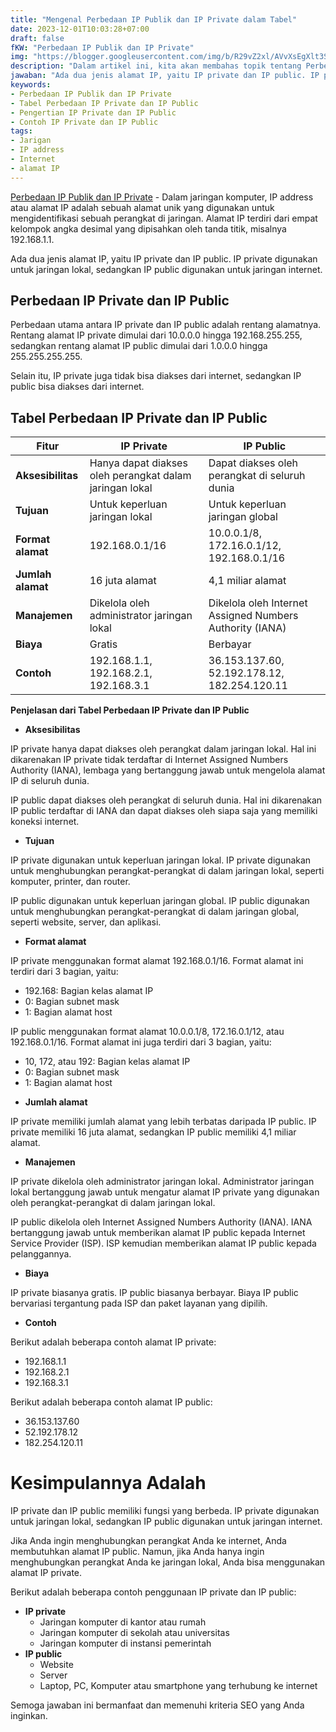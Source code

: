 ```yaml
---
title: "Mengenal Perbedaan IP Publik dan IP Private dalam Tabel"
date: 2023-12-01T10:03:28+07:00
draft: false
fKW: "Perbedaan IP Publik dan IP Private"
img: "https://blogger.googleusercontent.com/img/b/R29vZ2xl/AVvXsEgXlt3SFGGIwnaAjspy27UHrBAiJUw2B5j2Y1mLTs_HNUeO5l8UflIy-HaFv24Sffr3bm8kgNqHJcyqZtsNUWJsjZoYa-oxj4Xto0nsQUyexWUsW012FTl5cOuXkWyG9VZINaGkO-D2Z9TbVoUoMPX82GXf4oSlIRRzRi-9kltwqX-r_-zoI5vol2WVoIJS/s720/public%20ip.webp"
description: "Dalam artikel ini, kita akan membahas topik tentang Perbedaan IP Publik dan IP Private, serta pengertian, dan contohnya dalam Tabel.."
jawaban: "Ada dua jenis alamat IP, yaitu IP private dan IP public. IP private digunakan untuk jaringan lokal, sedangkan IP public digunakan untuk jaringan internet."
keywords:
- Perbedaan IP Publik dan IP Private
- Tabel Perbedaan IP Private dan IP Public
- Pengertian IP Private dan IP Public
- Contoh IP Private dan IP Public
tags:
- Jarigan
- IP address
- Internet
- alamat IP
---
```


[Perbedaan IP Publik dan IP Private](/blog) - Dalam jaringan komputer, IP address atau alamat IP adalah sebuah alamat unik yang digunakan untuk mengidentifikasi sebuah perangkat di jaringan. Alamat IP terdiri dari empat kelompok angka desimal yang dipisahkan oleh tanda titik, misalnya 192.168.1.1.

Ada dua jenis alamat IP, yaitu IP private dan IP public. IP private digunakan untuk jaringan lokal, sedangkan IP public digunakan untuk jaringan internet.

## Perbedaan IP Private dan IP Public

Perbedaan utama antara IP private dan IP public adalah rentang alamatnya. Rentang alamat IP private dimulai dari 10.0.0.0 hingga 192.168.255.255, sedangkan rentang alamat IP public dimulai dari 1.0.0.0 hingga 255.255.255.255.

Selain itu, IP private juga tidak bisa diakses dari internet, sedangkan IP public bisa diakses dari internet.

## Tabel Perbedaan IP Private dan IP Public

| Fitur | IP Private | IP Public |
|---|---|---|
| **Aksesibilitas** | Hanya dapat diakses oleh perangkat dalam jaringan lokal | Dapat diakses oleh perangkat di seluruh dunia |
| **Tujuan** | Untuk keperluan jaringan lokal | Untuk keperluan jaringan global |
| **Format alamat** | 192.168.0.1/16 | 10.0.0.1/8, 172.16.0.1/12, 192.168.0.1/16 |
| **Jumlah alamat** | 16 juta alamat | 4,1 miliar alamat |
| **Manajemen** | Dikelola oleh administrator jaringan lokal | Dikelola oleh Internet Assigned Numbers Authority (IANA) |
| **Biaya** | Gratis | Berbayar |
| **Contoh** | 192.168.1.1, 192.168.2.1, 192.168.3.1 | 36.153.137.60, 52.192.178.12, 182.254.120.11 |

**Penjelasan dari Tabel Perbedaan IP Private dan IP Public**

* **Aksesibilitas**

IP private hanya dapat diakses oleh perangkat dalam jaringan lokal. Hal ini dikarenakan IP private tidak terdaftar di Internet Assigned Numbers Authority (IANA), lembaga yang bertanggung jawab untuk mengelola alamat IP di seluruh dunia.

IP public dapat diakses oleh perangkat di seluruh dunia. Hal ini dikarenakan IP public terdaftar di IANA dan dapat diakses oleh siapa saja yang memiliki koneksi internet.

* **Tujuan**

IP private digunakan untuk keperluan jaringan lokal. IP private digunakan untuk menghubungkan perangkat-perangkat di dalam jaringan lokal, seperti komputer, printer, dan router.

IP public digunakan untuk keperluan jaringan global. IP public digunakan untuk menghubungkan perangkat-perangkat di dalam jaringan global, seperti website, server, dan aplikasi.

* **Format alamat**

IP private menggunakan format alamat 192.168.0.1/16. Format alamat ini terdiri dari 3 bagian, yaitu:

- 192.168: Bagian kelas alamat IP
- 0: Bagian subnet mask
- 1: Bagian alamat host

IP public menggunakan format alamat 10.0.0.1/8, 172.16.0.1/12, atau 192.168.0.1/16. Format alamat ini juga terdiri dari 3 bagian, yaitu:

- 10, 172, atau 192: Bagian kelas alamat IP
- 0: Bagian subnet mask
- 1: Bagian alamat host

* **Jumlah alamat**

IP private memiliki jumlah alamat yang lebih terbatas daripada IP public. IP private memiliki 16 juta alamat, sedangkan IP public memiliki 4,1 miliar alamat.

* **Manajemen**

IP private dikelola oleh administrator jaringan lokal. Administrator jaringan lokal bertanggung jawab untuk mengatur alamat IP private yang digunakan oleh perangkat-perangkat di dalam jaringan lokal.

IP public dikelola oleh Internet Assigned Numbers Authority (IANA). IANA bertanggung jawab untuk memberikan alamat IP public kepada Internet Service Provider (ISP). ISP kemudian memberikan alamat IP public kepada pelanggannya.

* **Biaya**

IP private biasanya gratis. IP public biasanya berbayar. Biaya IP public bervariasi tergantung pada ISP dan paket layanan yang dipilih.

* **Contoh**

Berikut adalah beberapa contoh alamat IP private:

- 192.168.1.1
- 192.168.2.1
- 192.168.3.1

Berikut adalah beberapa contoh alamat IP public:

- 36.153.137.60
- 52.192.178.12
- 182.254.120.11

# Kesimpulannya Adalah

IP private dan IP public memiliki fungsi yang berbeda. IP private digunakan untuk jaringan lokal, sedangkan IP public digunakan untuk jaringan internet.

Jika Anda ingin menghubungkan perangkat Anda ke internet, Anda membutuhkan alamat IP public. Namun, jika Anda hanya ingin menghubungkan perangkat Anda ke jaringan lokal, Anda bisa menggunakan alamat IP private.

Berikut adalah beberapa contoh penggunaan IP private dan IP public:

* **IP private**
  - Jaringan komputer di kantor atau rumah
  - Jaringan komputer di sekolah atau universitas
  - Jaringan komputer di instansi pemerintah
* **IP public**
  - Website
  - Server
  - Laptop, PC, Komputer atau smartphone yang terhubung ke internet

Semoga jawaban ini bermanfaat dan memenuhi kriteria SEO yang Anda inginkan.